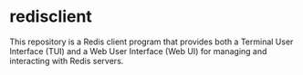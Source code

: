 # redisclient

This repository is a Redis client program that provides both a Terminal User Interface (TUI) and a Web User Interface (Web UI) for managing and interacting with Redis servers.